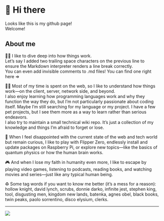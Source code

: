 # 👋 Hi there

Looks like this is my github page! \
Welcome!  

## About me

🧑‍🔧 I like to dive deep into how things work.  
Let’s say I added two trailing space characters on the previous line to ensure the Markdown interpreter renders a line break correctly.  
You can even add invisible comments to .md files! You can find one right here => <!-- Wow, Hello! That was easy 🤪 -->

🧑‍💻 Most of my time is spent on the web, so I like to understand how things work—on the client, server, network side, and beyond.  
I also enjoy learning how programming languages work and why they function the way they do, but I’m not particularly passionate about coding itself. Maybe I’m still searching for my language or my project. 
I have a few pet projects, but I see them more as a way to learn rather than serious endeavors.  
I also try to maintain a small technical wiki repo. It’s just a collection of my knowledge and things I’m afraid to forget or lose.

🔬 When I feel disappointed with the current state of the web and tech world but remain curious, I like to play with Flipper Zero, endlessly install and update packages on Raspberry Pi, or explore new topics—like the basics of quantum physics or how the human brain works.

🎮 And when I lose my faith in humanity even more, I like to escape by playing video games, listening to podcasts, reading books, and watching movies and series—just like any typical human being.

♻️ Some tag words if you want to know me better (it’s a mess for a reason): hollow knight, david lynch, scrubs, donnie darko, infinite jest, stephen king, tool, disgusting men, kingdom new lands, batenka, agnes obel, black books, twin peaks, paolo sorrentino, disco elysium, clerks.

---

<a href="https://www.buymeacoffee.com/ptrpl4">
<img src="https://img.buymeacoffee.com/button-api/?text=Buy me a coffee&emoji=&slug=ptrpl4&button_colour=FFDD00&font_colour=000000&font_family=Bree&outline_colour=000000&coffee_colour=ffffff" /></a>
